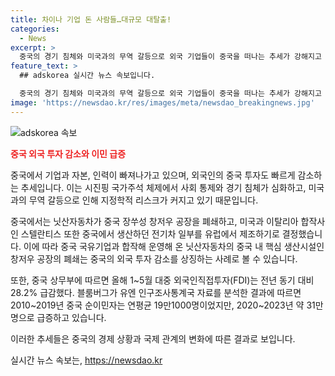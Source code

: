 ```yaml
---
title: 차이나 기업 돈 사람들…대규모 대탈출!
categories:
  - News
excerpt: >
  중국의 경기 침체와 미국과의 무역 갈등으로 외국 기업들이 중국을 떠나는 추세가 강해지고 있습니다. 닛산자동차와 스텔란티스가 중국에서의 생산을 줄이거나 철수하는 가운데, 중국 상무부에 따르면 올해 1~5월 외국인직접투자(FDI)는 28.2% 급감했습니다. 중국 국민들의 해외이주 역시 급증하고 있습니다. 이 같은 상황은 중국의 외국인투자 감소 및 이민 급증 현상으로 이어져 국제적인 경제적 리스크가 커지고 있습니다. (150자)
feature_text: >
  ## adskorea 실시간 뉴스 속보입니다.

  중국의 경기 침체와 미국과의 무역 갈등으로 외국 기업들이 중국을 떠나는 추세가 강해지고 있습니다. 닛산자동차와 스텔란티스가 중국에서의 생산을 줄이거나 철수하는 가운데, 중국 상무부에 따르면 올해 1~5월 외국인직접투자(FDI)는 28.2% 급감했습니다. 중국 국민들의 해외이주 역시 급증하고 있습니다. 이 같은 상황은 중국의 외국인투자 감소 및 이민 급증 현상으로 이어져 국제적인 경제적 리스크가 커지고 있습니다. (150자)
image: 'https://newsdao.kr/res/images/meta/newsdao_breakingnews.jpg'
---
```


<p><img src="https://newsdao.kr/res/images/meta/newsdao_breakingnews.jpg" alt="adskorea 속보" /></p>

<p><b><span style="color: #ee2323;">중국 외국 투자 감소와 이민 급증</span></b></p>

<p>중국에서 기업과 자본, 인력이 빠져나가고 있으며, 외국인의 중국 투자도 빠르게 감소하는 추세입니다. 이는 시진핑 국가주석 체제에서 사회 통제와 경기 침체가 심화하고, 미국과의 무역 갈등으로 인해 지정학적 리스크가 커지고 있기 때문입니다.</p>

<p>중국에서는 닛산자동차가 중국 장쑤성 창저우 공장을 폐쇄하고, 미국과 이탈리아 합작사인 스텔란티스 또한 중국에서 생산하던 전기차 일부를 유럽에서 제조하기로 결정했습니다. 이에 따라 중국 국유기업과 합작해 운영해 온 닛산자동차의 중국 내 핵심 생산시설인 창저우 공장의 폐쇄는 중국의 외국 투자 감소를 상징하는 사례로 볼 수 있습니다.</p>

<p>또한, 중국 상무부에 따르면 올해 1~5월 대중 외국인직접투자(FDI)는 전년 동기 대비 28.2% 급감했다. 블룸버그가 유엔 인구조사통계국 자료를 분석한 결과에 따르면 2010~2019년 중국 순이민자는 연평균 19만1000명이었지만, 2020~2023년 약 31만 명으로 급증하고 있습니다.</p>

<p>이러한 추세들은 중국의 경제 상황과 국제 관계의 변화에 따른 결과로 보입니다.</p>
실시간 뉴스 속보는, <a href="https://newsdao.kr" rel="dofollow">https://newsdao.kr</a>


